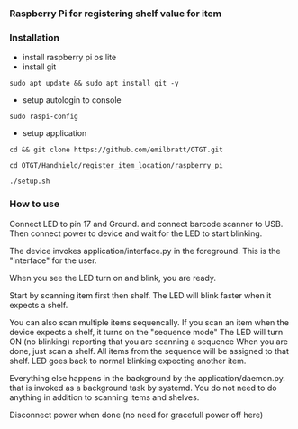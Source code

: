 ### Raspberry Pi for registering shelf value for item

### Installation
* install raspberry pi os lite
* install git
```
sudo apt update && sudo apt install git -y
```
* setup autologin to console
```
sudo raspi-config
 ```

* setup application
```
cd && git clone https://github.com/emilbratt/OTGT.git
```
```
cd OTGT/Handhield/register_item_location/raspberry_pi
```
```
./setup.sh
```


### How to use
Connect LED to pin 17 and Ground.
and connect barcode scanner to USB.
Then connect power to device and wait for the LED to start blinking.

The device invokes application/interface.py in the foreground.
This is the "interface" for the user.

When you see the LED turn on and blink, you are ready.

Start by scanning item first then shelf.
The LED will blink faster when it expects a shelf.

You can also scan multiple items sequencally.
If you scan an item when the device expects a shelf, it turns on the "sequence mode"
The LED will turn ON (no blinking) reporting that you are scanning a sequence
When you are done, just scan a shelf.
All items from the sequence will be assigned to that shelf.
LED goes back to normal blinking expecting another item.

Everything else happens in the background by the application/daemon.py.
that is invoked as a background task by systemd.
You do not need to do anything in addition to scanning items and shelves.

Disconnect power when done (no need for gracefull power off here)
